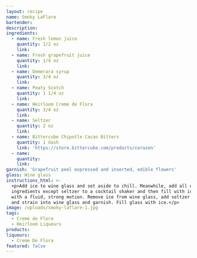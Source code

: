 ```yaml
---
layout: recipe
name: Smoky LaFlare
bartender:
description:
ingredients:
  - name: Fresh lemon juice
    quantity: 1/2 oz
    link:
  - name: Fresh grapefruit juice
    quantity: 1/4 oz
    link:
  - name: Demerara syrup
    quantity: 3/4 oz
    link:
  - name: Peaty Scotch
    quantity: 1 1/4 oz
    link:
  - name: Heirloom Creme de Flora
    quantity: 3/4 oz
    link:
  - name: Seltzer
    quantity: 2 oz
    link:
  - name: Bittercube Chipotle Cacao Bitters
    quantity: 1 dash
    link: 'https://store.bittercube.com/products/corazon'
  - name:
    quantity:
    link:
garnish: 'Grapefruit peel expressed and inserted, edible flowers'
glass: Wine glass
instructions_html: >-
  <p>Add ice to wine glass and set aside to chill. Meanwhile, add all of the
  ingredients except seltzer to a cocktail shaker and then fill with ice. Shake
  with a fluid, strong motion. Remove ice from wine glass, add seltzer to shaker
  and strain into wine glass and garnish. Fill glass with ice.</p>
image: /uploads/smoky-laflare-1.jpg
tags:
  - Creme de Flora
  - Heirloom Liqueurs
products:
liqueurs:
  - Creme De Flora
featured: false
---
```


